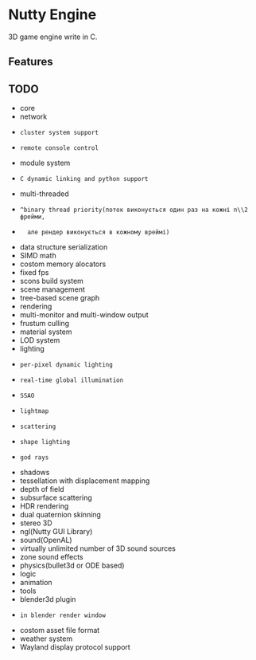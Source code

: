 Nutty Engine
===========

3D game engine write in C.

Features
--------

TODO
----
- core
-   network
-     cluster system support
-     remote console control
-   module system
-     C dynamic linking and python support
-   multi-threaded
-     ^binary thread priority(поток виконується один раз на кожні n\\2 фрейми,
-       але рендер виконується в кожному вреймі)
-   data structure serialization
-   SIMD math
-   costom memory alocators
-   fixed fps
-   scons build system
- scene management
-   tree-based scene graph
- rendering
-   multi-monitor and multi-window output
-   frustum culling
-   material system
-   LOD system
-   lighting
-     per-pixel dynamic lighting
-     real-time global illumination
-     SSAO
-     lightmap
-     scattering
-     shape lighting
-     god rays
-   shadows
-   tessellation with displacement mapping
-   depth of field
-   subsurface scattering
-   HDR rendering
-   dual quaternion skinning
-   stereo 3D
-   ngl(Nutty GUI Library)
- sound(OpenAL)
-   virtually unlimited number of 3D sound sources
-   zone sound effects
- physics(bullet3d or ODE based)
- logic
- animation
- tools
-   blender3d plugin
-     in blender render window
-   costom asset file format
- weather system
- Wayland display protocol support
